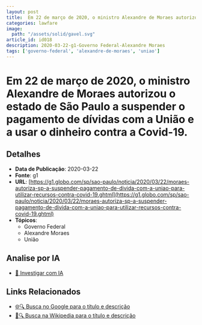 ```yaml
---
layout: post
title:  Em 22 de março de 2020, o ministro Alexandre de Moraes autorizou o estado de São Paulo a suspender o pagamento de dívidas com a União e a usar o dinheiro contra a Covid-19.
categories: lawfare
image: 
  path: "/assets/solid/gavel.svg"
article_id: id018
description: 2020-03-22-g1-Governo Federal-Alexandre Moraes
tags: ['governo-federal', 'alexandre-de-moraes', 'uniao']
---
```


# Em 22 de março de 2020, o ministro Alexandre de Moraes autorizou o estado de São Paulo a suspender o pagamento de dívidas com a União e a usar o dinheiro contra a Covid-19.

## Detalhes
- **Data de Publicação**: 2020-03-22
- **Fonte**: g1
- **URL**: [https://g1.globo.com/sp/sao-paulo/noticia/2020/03/22/moraes-autoriza-sp-a-suspender-pagamento-de-divida-com-a-uniao-para-utilizar-recursos-contra-covid-19.ghtml](https://g1.globo.com/sp/sao-paulo/noticia/2020/03/22/moraes-autoriza-sp-a-suspender-pagamento-de-divida-com-a-uniao-para-utilizar-recursos-contra-covid-19.ghtml)
- **Tópicos**:
  - Governo Federal
  - Alexandre Moraes
  - União

## Analise por IA
- [🤖 Investigar com IA](https://www.perplexity.ai/search?q=%22not%C3%ADcia%20artigo%20Brasil%22%20Em%2022%20de%20mar%C3%A7o%20de%202020%2C%20o%20ministro%20Alexandre%20de%20Moraes%20autorizou%20o%20estado%20de%20S%C3%A3o%20Paulo%20a%20suspender%20o%20pagamento%20de%20d%C3%ADvidas%20com%20a%20Uni%C3%A3o%20e%20a%20usar%20o%20dinheiro%20contra%20a%20Covid-19.%20g1%202020-03-22)

## Links Relacionados
- [🌐🔍 Busca no Google para o título e descrição](https://www.google.com/search?q=%22not%C3%ADcia%20artigo%20Brasil%22%20Em%2022%20de%20mar%C3%A7o%20de%202020%2C%20o%20ministro%20Alexandre%20de%20Moraes%20autorizou%20o%20estado%20de%20S%C3%A3o%20Paulo%20a%20suspender%20o%20pagamento%20de%20d%C3%ADvidas%20com%20a%20Uni%C3%A3o%20e%20a%20usar%20o%20dinheiro%20contra%20a%20Covid-19.%20g1%202020-03-22)
- [📖🔍 Busca na Wikipedia para o título e descrição](https://pt.wikipedia.org/w/index.php?search=%22not%C3%ADcia%20artigo%20Brasil%22%20Em%2022%20de%20mar%C3%A7o%20de%202020%2C%20o%20ministro%20Alexandre%20de%20Moraes%20autorizou%20o%20estado%20de%20S%C3%A3o%20Paulo%20a%20suspender%20o%20pagamento%20de%20d%C3%ADvidas%20com%20a%20Uni%C3%A3o%20e%20a%20usar%20o%20dinheiro%20contra%20a%20Covid-19.%20g1%202020-03-22)

